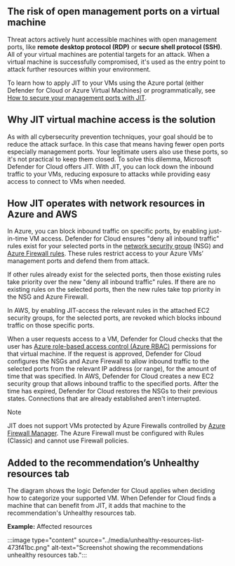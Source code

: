 ## The risk of open management ports on a virtual machine

Threat actors actively hunt accessible machines with open management ports, like **remote desktop protocol (RDP)** or **secure shell protocol (SSH)**. All of your virtual machines are potential targets for an attack. When a virtual machine is successfully compromised, it's used as the entry point to attack further resources within your environment.

To learn how to apply JIT to your VMs using the Azure portal (either Defender for Cloud or Azure Virtual Machines) or programmatically, see [How to secure your management ports with JIT](/azure/defender-for-cloud/just-in-time-access-usage).

## Why JIT virtual machine access is the solution

As with all cybersecurity prevention techniques, your goal should be to reduce the attack surface. In this case that means having fewer open ports especially management ports. Your legitimate users also use these ports, so it's not practical to keep them closed. To solve this dilemma, Microsoft Defender for Cloud offers JIT. With JIT, you can lock down the inbound traffic to your VMs, reducing exposure to attacks while providing easy access to connect to VMs when needed.

## How JIT operates with network resources in Azure and AWS

In Azure, you can block inbound traffic on specific ports, by enabling just-in-time VM access. Defender for Cloud ensures "deny all inbound traffic" rules exist for your selected ports in the [network security group](/azure/virtual-network/network-security-groups-overview#security-rules) (NSG) and [Azure Firewall rules](/azure/firewall/rule-processing). These rules restrict access to your Azure VMs’ management ports and defend them from attack.<br>

If other rules already exist for the selected ports, then those existing rules take priority over the new "deny all inbound traffic" rules. If there are no existing rules on the selected ports, then the new rules take top priority in the NSG and Azure Firewall.

In AWS, by enabling JIT-access the relevant rules in the attached EC2 security groups, for the selected ports, are revoked which blocks inbound traffic on those specific ports.

When a user requests access to a VM, Defender for Cloud checks that the user has [Azure role-based access control (Azure RBAC)](/azure/role-based-access-control/role-assignments-portal) permissions for that virtual machine. If the request is approved, Defender for Cloud configures the NSGs and Azure Firewall to allow inbound traffic to the selected ports from the relevant IP address (or range), for the amount of time that was specified. In AWS, Defender for Cloud creates a new EC2 security group that allows inbound traffic to the specified ports. After the time has expired, Defender for Cloud restores the NSGs to their previous states. Connections that are already established aren't interrupted.

> [!NOTE]
> JIT does not support VMs protected by Azure Firewalls controlled by [Azure Firewall Manager](/azure/firewall-manager/overview). The Azure Firewall must be configured with Rules (Classic) and cannot use Firewall policies.

## Added to the recommendation’s Unhealthy resources tab

The diagram shows the logic Defender for Cloud applies when deciding how to categorize your supported VM. When Defender for Cloud finds a machine that can benefit from JIT, it adds that machine to the recommendation's Unhealthy resources tab.

**Example:** Affected resources

:::image type="content" source="../media/unhealthy-resources-list-473f41bc.png" alt-text="Screenshot showing the recommendations unhealthy resources tab.":::
